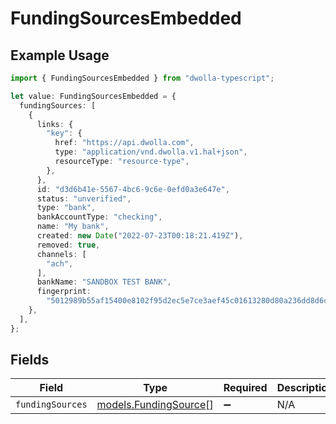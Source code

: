 # FundingSourcesEmbedded

## Example Usage

```typescript
import { FundingSourcesEmbedded } from "dwolla-typescript";

let value: FundingSourcesEmbedded = {
  fundingSources: [
    {
      links: {
        "key": {
          href: "https://api.dwolla.com",
          type: "application/vnd.dwolla.v1.hal+json",
          resourceType: "resource-type",
        },
      },
      id: "d3d6b41e-5567-4bc6-9c6e-0efd0a3e647e",
      status: "unverified",
      type: "bank",
      bankAccountType: "checking",
      name: "My bank",
      created: new Date("2022-07-23T00:18:21.419Z"),
      removed: true,
      channels: [
        "ach",
      ],
      bankName: "SANDBOX TEST BANK",
      fingerprint:
        "5012989b55af15400e8102f95d2ec5e7ce3aef45c01613280d80a236dd8d6c",
    },
  ],
};
```

## Fields

| Field                                                | Type                                                 | Required                                             | Description                                          |
| ---------------------------------------------------- | ---------------------------------------------------- | ---------------------------------------------------- | ---------------------------------------------------- |
| `fundingSources`                                     | [models.FundingSource](../models/fundingsource.md)[] | :heavy_minus_sign:                                   | N/A                                                  |